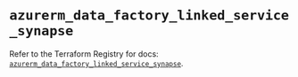 # `azurerm_data_factory_linked_service_synapse`

Refer to the Terraform Registry for docs: [`azurerm_data_factory_linked_service_synapse`](https://registry.terraform.io/providers/hashicorp/azurerm/4.28.0/docs/resources/data_factory_linked_service_synapse).
